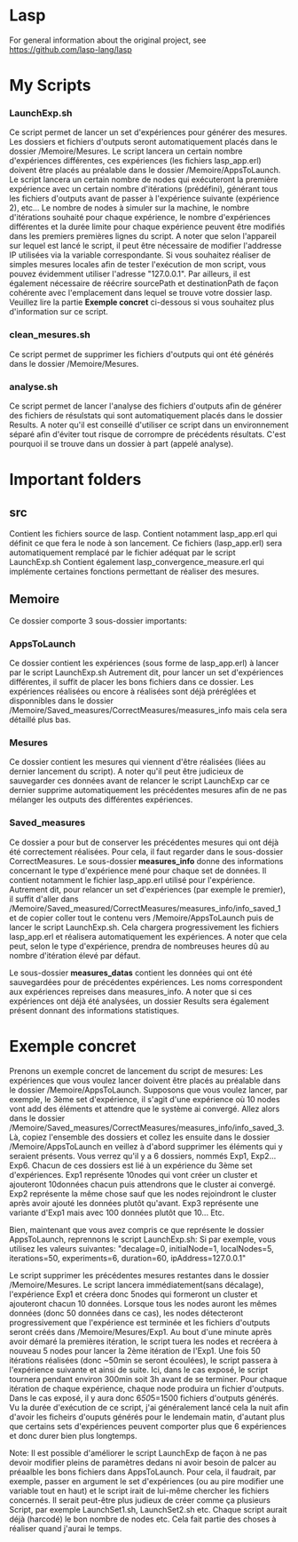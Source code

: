 Lasp
=======================================================

For general information about the original project, see https://github.com/lasp-lang/lasp

# My Scripts
### LaunchExp.sh
Ce script permet de lancer un set d'expériences pour générer des mesures.
Les dossiers et fichiers d'outputs seront automatiquement placés dans le dossier /Memoire/Mesures.
Le script lancera un certain nombre d'expériences différentes, ces expériences (les fichiers lasp_app.erl) doivent être placés au préalable dans le dossier /Memoire/AppsToLaunch.
Le script lancera un certain nombre de nodes qui exécuteront la première expérience avec un certain nombre d'itérations (prédéfini), générant tous les fichiers d'outputs avant de passer à l'expérience suivante (expérience 2), etc...
Le nombre de nodes à simuler sur la machine, le nombre d'itérations souhaité pour chaque expérience, le nombre d'expériences différentes et la durée limite pour chaque expérience peuvent être modifiés dans les premiers premières lignes du script. 
A noter que selon l'appareil sur lequel est lancé le script, il peut être nécessaire de modifier l'addresse IP utilisées via la variable correspondante.
Si vous souhaitez réaliser de simples mesures locales afin de tester l'exécution de mon script, vous pouvez évidemment utiliser l'adresse "127.0.0.1".
Par ailleurs, il est également nécessaire de réécrire sourcePath et destinationPath de façon cohérente avec l'emplacement dans lequel se trouve votre dossier lasp.
Veuillez lire la partie **Exemple concret** ci-dessous si vous souhaitez plus d'information sur ce script.



### clean_mesures.sh
Ce script permet de supprimer les fichiers d'outputs qui ont été générés dans le dossier /Memoire/Mesures.

### analyse.sh
Ce script permet de lancer l'analyse des fichiers d'outputs afin de générer des fichiers de résulstats qui sont automatiquement placés dans le dossier Results.
A noter qu'il est conseillé d'utiliser ce script dans un environnement séparé afin d'éviter tout risque de corrompre de précédents résultats. C'est pourquoi il se trouve dans un dossier à part (appelé analyse).

# Important folders

## src
Contient les fichiers source de lasp.
Contient notamment lasp_app.erl qui définit ce que fera le node à son lancement.
Ce fichiers (lasp_app.erl) sera automatiquement remplacé par le fichier adéquat par le script LaunchExp.sh
Contient également lasp_convergence_measure.erl qui implémente certaines fonctions permettant de réaliser des mesures.

## Memoire
Ce dossier comporte 3 sous-dossier importants:

### AppsToLaunch
Ce dossier contient les expériences (sous forme de lasp_app.erl) à lancer par le script LaunchExp.sh
Autrement dit, pour lancer un set d'expériences différentes, il suffit de placer les bons fichiers dans ce dossier.
Les expériences réalisées ou encore à réalisées sont déjà préréglées et disponnibles dans le dossier /Memoire/Saved_measures/CorrectMeasures/measures_info mais cela sera détaillé plus bas.

### Mesures
Ce dossier contient les mesures qui viennent d'être réalisées (liées au dernier lancement du script).
A noter qu'il peut être judicieux de sauvegarder ces données avant de relancer le script LaunchExp car ce dernier supprime automatiquement les précédentes mesures afin de ne pas mélanger les outputs des différentes expériences.

### Saved_measures
Ce dossier a pour but de conserver les précédentes mesures qui ont déjà été correctement réalisées. Pour cela, il faut regarder dans le sous-dossier CorrectMeasures.
Le sous-dossier **measures_info** donne des informations concernant le type d'expérience mené pour chaque set de données. Il contient notamment le fichier lasp_app.erl utilisé pour l'expérience.
Autrement dit, pour relancer un set d'expériences (par exemple le premier), il suffit d'aller dans /Memoire/Saved_measured/CorrectMeasures/measures_info/info_saved_1 et de copier coller tout le contenu vers /Memoire/AppsToLaunch puis de lancer le script LaunchExp.sh. Cela chargera progressivement les fichiers lasp_app.erl et réalisera automatiquement les expériences. A noter que cela peut, selon le type d'expérience, prendra de nombreuses heures dû au nombre d'itération élevé par défaut.

Le sous-dossier **measures_datas** contient les données qui ont été sauvegardées pour de précédentes expériences. Les noms correspondent aux expériences repreises dans measures_info. A noter que si ces expériences ont  déjà été analysées, un dossier Results sera également présent donnant des informations statistiques.


# Exemple concret

Prenons un exemple concret de lancement du script de mesures:
Les expériences que vous voulez lancer doivent être placés au préalable dans le dossier /Memoire/AppsToLaunch. 
Supposons que vous voulez lancer, par exemple, le 3ème set d'expérience, il s'agit d'une expérience où 10 nodes vont add des éléments et attendre que le système ai convergé.
Allez alors dans le dossier /Memoire/Saved_measures/CorrectMeasures/measures_info/info_saved_3. Là, copiez l'ensemble des dossiers et collez les ensuite dans le dossier /Memoire/AppsToLaunch en veillez à d'abord supprimer les éléments qui y seraient présents. Vous verrez qu'il y a 6 dossiers, nommés Exp1, Exp2... Exp6. Chacun de ces dossiers est lié à un expérience du 3ème set d'expériences.
Exp1 représente 10nodes qui vont créer un cluster et ajouteront 10données chacun puis attendrons que le cluster ai convergé.
Exp2 représente la même chose sauf que les nodes rejoindront le cluster après avoir ajouté les données plutôt qu'avant.
Exp3 représente une variante d'Exp1 mais avec 100 données plutôt que 10... Etc.

Bien, maintenant que vous avez compris ce que représente le dossier AppsToLaunch, reprennons le script LaunchExp.sh:
Si par exemple, vous utilisez les valeurs suivantes:
"decalage=0, initialNode=1, localNodes=5, iterations=50, experiments=6, duration=60, ipAddress=127.0.0.1"

Le script supprimer les précédentes mesures restantes dans le dossier /Memoire/Mesures.
Le script lancera immédiatement(sans décalage), l'expérience Exp1 et créera donc 5nodes qui formeront un cluster et ajouteront chacun 10 données.
Lorsque tous les nodes auront les mêmes données (donc 50 données dans ce cas), les nodes détecteront progressivement que l'expérience est terminée et les fichiers d'outputs seront créés dans /Memoire/Mesures/Exp1.
Au bout d'une minute après avoir démaré la premières itération, le script tuera les nodes et recréera à nouveau 5 nodes pour lancer la 2ème itération de l'Exp1.
Une fois 50 itérations réalisées (donc ~50min se seront écoulées), le script passera à l'expérience suivante et ainsi de suite.
Ici, dans le cas exposé, le script tournera pendant environ 300min soit 3h avant de se terminer. Pour chaque itération de chaque expérience, chaque node produira un fichier d'outputs.
Dans le cas exposé, il y aura donc 6*50*5=1500 fichiers d'outputs générés. Vu la durée d'exécution de ce script, j'ai généralement lancé cela la nuit afin d'avoir les ficheirs d'ouputs générés pour le lendemain matin, d'autant plus que certains sets d'expériences peuvent comporter plus que 6 expériences et donc durer bien plus longtemps.

Note: Il est possible d'améliorer le script LaunchExp de façon à ne pas devoir modifier pleins de paramètres dedans ni avoir besoin de palcer au préaalble les bons fichiers dans AppsToLaunch.
Pour cela, il faudrait, par exemple, passer en argument le set d'expériences (ou au pire modifier une variable tout en haut) et le script irait de lui-même chercher les fichiers concernés.
Il serait peut-être plus judieux de créer comme ça plusieurs Script, par exemple LaunchSet1.sh, LaunchSet2.sh etc. Chaque script aurait déjà (harcodé) le bon nombre de nodes etc.
Cela fait partie des choses à réaliser quand j'aurai le temps.


